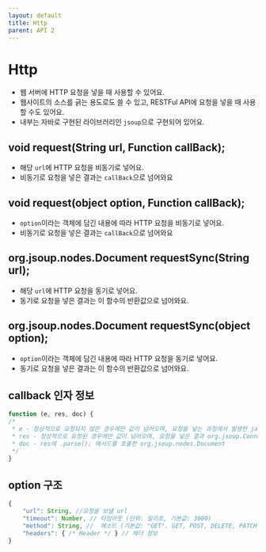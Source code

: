 ```yaml
---
layout: default
title: Http
parent: API 2
---
```


# Http
* 웹 서버에 HTTP 요청을 넣을 때 사용할 수 있어요.
* 웹사이트의 소스를 긁는 용도로도 쓸 수 있고, RESTFul API에 요청을 넣을 때 사용할 수도 있어요.
* 내부는 자바로 구현된 라이브러리인 `jsoup`으로 구현되어 있어요.

## void request(String url, Function callBack);
* 해당 `url`에 HTTP 요청을 비동기로 넣어요.
* 비동기로 요청을 넣은 결과는 `callBack`으로 넘어와요

## void request(object option, Function callBack);
* `option`이라는 객체에 담긴 내용에 따라 HTTP 요청을 비동기로 넣어요.
* 비동기로 요청을 넣은 결과는 `callBack`으로 넘어와요

## org.jsoup.nodes.Document requestSync(String url);
* 해당 `url`에 HTTP 요청을 동기로 넣어요.
* 동기로 요청을 넣은 결과는 이 함수의 반환값으로 넘어와요.

## org.jsoup.nodes.Document requestSync(object option);
* `option`이라는 객체에 담긴 내용에 따라 HTTP 요청을 동기로 넣어요.
* 동기로 요청을 넣은 결과는 이 함수의 반환값으로 넘어와요.


## callback 인자 정보

```javascript
function (e, res, doc) {
/*
 * e - 정상적으로 요청되지 않은 경우에만 값이 넘어오며, 요청을 넣는 과정에서 발생한 java.lang.Exception
 * res - 정상적으로 요청된 경우에만 값이 넘어오며, 요청을 넣은 결과 org.jsoup.Connection.Response
 * doc - res에 .parse(); 메서드를 호출한 org.jsoup.nodes.Document
 */
}
```

## option 구조

```javascript
{
    "url": String, //요청을 보낼 url
    "timeout": Number, // 타임아웃 (단위: 밀리초, 기본값: 3000)
    "method": String, //  메소드 (기본값: "GET". GET, POST, DELETE, PATCH, TRACE, PUT, OPTIONS 사용 가능)
    "headers": { /* Header */ } // 헤더 정보
}
```
